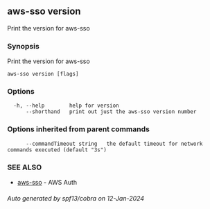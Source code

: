 ## aws-sso version

Print the version for aws-sso

### Synopsis

Print the version for aws-sso

```
aws-sso version [flags]
```

### Options

```
  -h, --help        help for version
      --shorthand   print out just the aws-sso version number
```

### Options inherited from parent commands

```
      --commandTimeout string   the default timeout for network commands executed (default "3s")
```

### SEE ALSO

* [aws-sso](aws-sso.md)	 - AWS Auth

###### Auto generated by spf13/cobra on 12-Jan-2024
